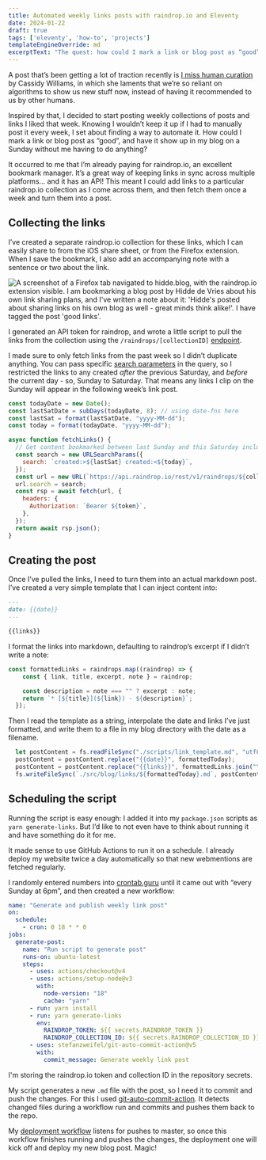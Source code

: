```yaml
---
title: Automated weekly links posts with raindrop.io and Eleventy
date: 2024-01-22
draft: true
tags: ['eleventy', 'how-to', 'projects']
templateEngineOverride: md
excerptText: "The quest: how could I mark a link or blog post as “good”, and have it show up in my blog on a Sunday without me having to do anything?"
---
```


A post that’s been getting a lot of traction recently is [I miss human curation](https://blog.cassidoo.co/post/human-curation/) by Cassidy Williams, in which she laments that we’re so reliant on algorithms to show us new stuff now, instead of having it recommended to us by other humans. 

Inspired by that, I decided to start posting weekly collections of posts and links I liked that week. Knowing I wouldn’t keep it up if I had to manually post it every week, I set about finding a way to automate it. How could I mark a link or blog post as “good”, and have it show up in my blog on a Sunday without me having to do anything?

It occurred to me that I’m already paying for raindrop.io, an excellent bookmark manager. It’s a great way of keeping links in sync across multiple platforms... and it has an API! This meant I could add links to a particular raindrop.io collection as I come across them, and then fetch them once a week and turn them into a post. 

## Collecting the links
I’ve created a separate raindrop.io collection for these links, which I can easily share to from the iOS share sheet, or from the Firefox extension. When I save the bookmark, I also add an accompanying note with a sentence or two about the link.

![A screenshot of a Firefox tab navigated to hidde.blog, with the raindrop.io extension visible. I am bookmarking a blog post by Hidde de Vries about his own link sharing plans, and I've written a note about it: 'Hidde's posted about sharing links on his own blog as well - great minds think alike!'. I have tagged the post 'good links'.](/img/blog/raindrop-bookmark.png)

I generated an API token for raindrop, and wrote a little script to pull the links from the collection using the `/raindrops/[collectionID]` [endpoint](https://developer.raindrop.io/v1/raindrops/multiple). 

I made sure to only fetch links from the past week so I didn’t duplicate anything. You can pass specific [search parameters](https://help.raindrop.io/using-search/#operators) in the query, so I restricted the links to any created *after* the previous Saturday, and *before* the current day - so, Sunday to Saturday. That means any links I clip on the Sunday will appear in the following week’s link post. 

```js
const todayDate = new Date();
const lastSatDate = subDays(todayDate, 8); // using date-fns here
const lastSat = format(lastSatDate, "yyyy-MM-dd");
const today = format(todayDate, "yyyy-MM-dd");

async function fetchLinks() {
  // Get content bookmarked between last Sunday and this Saturday inclusive
  const search = new URLSearchParams({
    search: `created:>${lastSat} created:<${today}`,
  });
  const url = new URL(`https://api.raindrop.io/rest/v1/raindrops/${collectionId}`);
  url.search = search;
  const rsp = await fetch(url, {
    headers: {
      Authorization: `Bearer ${token}`,
    },
  });
  return await rsp.json();
}
```

## Creating the post
Once I’ve pulled the links, I need to turn them into an actual markdown post. I’ve created a very simple template that I can inject content into:

```md
---
date: {{date}}
---

{{links}}
```

I format the links into markdown, defaulting to raindrop’s excerpt if I didn’t write a note:
```js
const formattedLinks = raindrops.map((raindrop) => {
    const { link, title, excerpt, note } = raindrop;

    const description = note === "" ? excerpt : note;
    return `* [${title}](${link}) - ${description}`;
  });
```

Then I read the template as a string, interpolate the date and links I’ve just formatted, and write them to a file in my blog directory with the date as a filename.

```js
  let postContent = fs.readFileSync("./scripts/link_template.md", "utf8");
  postContent = postContent.replace("{{date}}", formattedToday);
  postContent = postContent.replace("{{links}}", formattedLinks.join("\n"));
  fs.writeFileSync(`./src/blog/links/${formattedToday}.md`, postContent);
```

## Scheduling the script
Running the script is easy enough: I added it into my `package.json` scripts as `yarn generate-links`. But I’d like to not even have to think about running it and have something do it for me.

It made sense to use GitHub Actions to run it on a schedule. I already deploy my website twice a day automatically so that new webmentions are fetched regularly. 

I randomly entered numbers into [crontab.guru](https://crontab.guru/) until it came out with “every Sunday at 6pm”, and then created a new workflow:

```yaml
name: "Generate and publish weekly link post"
on:
  schedule:
    - cron: 0 18 * * 0
jobs:
  generate-post:
    name: "Run script to generate post"
    runs-on: ubuntu-latest
    steps:
      - uses: actions/checkout@v4
      - uses: actions/setup-node@v3
        with:
          node-version: "18"
          cache: "yarn"
      - run: yarn install
      - run: yarn generate-links
        env:
          RAINDROP_TOKEN: ${{ secrets.RAINDROP_TOKEN }}
          RAINDROP_COLLECTION_ID: ${{ secrets.RAINDROP_COLLECTION_ID }}
      - uses: stefanzweifel/git-auto-commit-action@v5
        with:
          commit_message: Generate weekly link post
```
I'm storing the raindrop.io token and collection ID in the repository secrets. 

My script generates a new `.md` file with the post, so I need it to commit and push the changes. For this I used [git-auto-commit-action](https://github.com/stefanzweifel/git-auto-commit-action). It detects changed files during a workflow run and commits and pushes them back to the repo.

My [deployment workflow](https://github.com/sophiekoonin/localghost/blob/main/.github/workflows/deploy-neocities.yml) listens for pushes to master, so once this workflow finishes running and pushes the changes, the deployment one will kick off and deploy my new blog post. Magic! 
